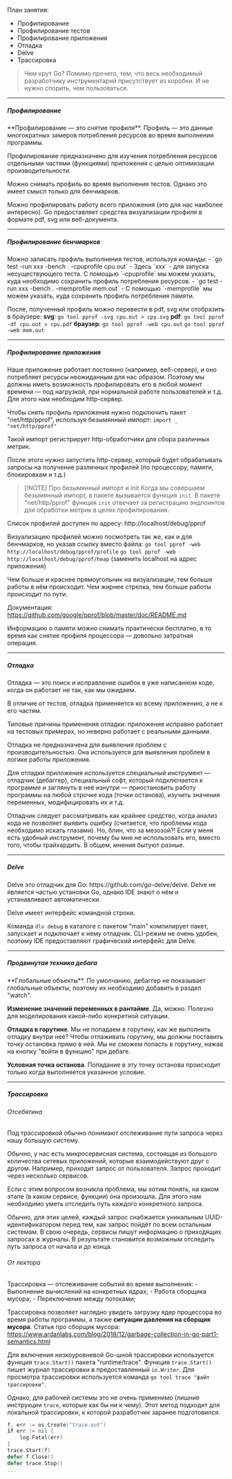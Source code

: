  План занятия:
 - Профилирование
 - Профилирование тестов
 - Профилирование приложения
 - Отладка
 - Delve
 - Трассировка

> Чем крут Go? Помимо прочего, тем, что весь необходимый разработчику инструментарий присутствует из коробки. И не нужно спорить, чем пользоваться.

___
<h5>Профилирование</h5>
**Профилирование — это снятие профиля**.
Профиль — это данные многократных замеров потребления ресурсов во время выполнения программы.

Профилирование предназначено для изучения потребления ресурсов отдельными частями (функциями) приложения с целью оптимизации производительности.

Можно снимать профиль во время выполнения тестов. Однако это имеет смысл только для бенчмарков.

Можно профилировать работу всего приложения (это для нас наиболее интересно). Go предоставляет средства визуализации профиля в формате pdf, svg или веб-документа.
___
<h5>Профилирование бенчмарков</h5>
Можно записать профиль выполнения тестов, используя команды:
- `go test -run xxx -bench . -cpuprofile cpu.out` 
	- Здесь `xxx` - для запуска несуществующего теста. С помощью `-cpuprofile` мы можем указать, куда необходимо сохранить профиль потребления ресурсов.
- `go test -run xxx -bench . -memprofile mem.out`
	- С помощью `-memprofile` мы можем указать, куда сохранить профиль потребления памяти.

После, полученный профиль можно перевести в pdf, svg или отобразить в браузере:
**svg**:
	`go tool pprof -svg cpu.out > cpy.svg`
**pdf**:
	`go tool pprof -df cpu.out > cpu.pdf`
**браузер**:
	`go tool pprof -web cpu.out`
	`go tool pprof -web mem.out`
___
<h5>Профилирование приложения</h5>
Наше приложение работает постоянно (например, веб-сервер), и оно потребляет ресурсы неожиданным для нас образом. Поэтому мы должны иметь возможность профилировать его в любой момент времени — под нагрузкой, при нормальной работе пользователей и т.д. Для этого нам необходим http-сервер.

Чтобы снять профиль приложения нужно подключить пакет "net/http/pprof", используя безымянный импорт:
`import _ "net/http/pprof"`

Такой импорт регистрирует http-обработчики для сбора различных метрик. 

После этого нужно запустить http-сервер, который будет обрабатывать запросы на получение различных профилей (по процессору, памяти, блокировкам и т.д.)

> [!NOTE] Про безымянный импорт и init
> Когда мы совершаем безымянный импорт, в пакете вызывается функция `init`.
> В пакете "net/http/pprof" функция `init` отвечает за регистрацию эндпоинтов для обработки метрик в целях профилирования.

Список профилей доступен по адресу: http://localhost/debug/pprof

Визуализацию профилей можно посмотреть так же, как и для бенчмарков, но указав ссылку вместо файла:
	`go tool pprof -web http://localhost/debug/pprof/profile`
	`go tool pprof -web http://localhost/debug/pprof/heap`
(заменить localhost на адрес приложения)

Чем больше и краснее прямоугольник на визуализации, тем больше работы в нём происходит. Чем жирнее стрелка, тем больше работы происходит по пути.

Документация: https://github.com/google/pprof/blob/master/doc/README.md

Информацию о памяти можно снимать практически бесплатно, в то время как снятие профиля процессора — довольно затратная операция.
___
<h5>Отладка</h5>
Отладка — это поиск и исправление ошибок в уже написанном коде, когда он работает не так, как мы ожидаем.

В отличие от тестов, отладка применяется ко всему приложению, а не к его частям.

Типовые причины применения отладки: приложение исправно работает на тестовых примерах, но неверно работает с реальными данными.

Отладка не предназначена для выявления проблем с производительностью. Она используется для выявления проблем в логике работы приложения.

Для отладки приложения используется специальный инструмент — отладчик (дебаггер), специальный софт, который подключается к программе и заглянуть в неё изнутри — приостановить работу программы на любой строчке кода (точки останова), изучить значения переменных, модифицировать их и т.д.

Отладчик следует рассматривать как крайнее средство, когда анализ кода не позволяет выявить ошибку (считается, что проблемы кода необходимо искать глазами). Но, блин, что за мезозой?! Если у меня есть удобный инструмент, почему бы мне не использовать его, вместо того, чтобы трайхардить. В общем, мнения бытуют разные.
___
<h5>Delve</h5>
Delve это отладчик для Go: https://github.com/go-delve/delve. Delve не является частью установки Go, однако IDE знают о нём и устанавливают автоматически. 

Delve имеет интерфейс командной строки.

Команда `dlv debug` в каталоге с пакетом "main" компилирует пакет, запускает и подключает  к нему отладчик. CLI-режим не очень удобен, поэтому IDE предоставляют графический интерфейс для Delve.
___
<h5>Продвинутая техника дебага</h5>
**Глобальные объекты**. По умолчанию, дебаггер не показывает глобальные объекты, поэтому их необходимо добавить в раздел "watch".

**Изменение значений переменных в рантайме**. Да, можно. Полезно для моделирования какой-либо конкретной ситуации.

**Отладка в горутине**. Мы не попадаем в горутину, как же выполнить отладку внутри неё? Чтобы отлаживать горутину, мы должны поставить точку остановка прямо в ней. Мы не сможем попасть в горутину, нажав на кнопку "войти в функцию" при дебаге.

**Условная точка останова**. Попадание в эту точку останова происходит только когда выполняется указанное условие.
___
<h5>Трассировка</h5>
<h6>Отсебятина</h6>
Под трассировкой обычно понимают отслеживание пути запроса через нашу большую систему.

Обычно, у нас есть микросервисная система, состоящая из большого количества сетевых приложений, которые взаимодействуют друг с другом. Например, приходит запрос от пользователя. Запрос проходит через несколько сервисов.

Если с этим вопросом возникла проблема, мы хотим понять, на каком этапе (в каком сервисе, функции) она произошла. Для этого нам необходимо уметь отследить путь каждого конкретного запроса.

Обычно, для этих целей, каждый запрос снабжается уникальным UUID-идентификатором перед тем, как запрос пойдёт по всем остальным системам. 
В свою очередь, сервисы пишут информацию о приходящих запросах в журналы. 
В результате становится возможным отследить путь запроса от начала и до конца.
<h6>От лектора</h6>
Трассировка — отслеживание событий во время выполнения:
- Выполнение вычислений на конкретных ядрах;
- Работа сборщика мусора;
- Переключение между потоками;

Трассировка позволяет наглядно увидеть загрузку ядер процессора во время работы программы, а также **ситуации давления на сборщик мусора**.
Статья про сборщик мусора: https://www.ardanlabs.com/blog/2018/12/garbage-collection-in-go-part1-semantics.html

Для включения низкоуровневой Go-шной трассировки используется функция `trace.Start()` пакета "runtime/trace". Функция `trace.Start()` пишет журнал трассировки в предоставленный `io.Writer`. Для просмотра трассировки используется команда `go tool trace "файл трассировки"`.

Однако, для рабочей системы это не очень применимо (лишние инструкции `trace`, которые как бы ни к чему). Этот метод подходит для локальной трассировки, к которой разработчик заранее подготовился.

```go
f, err := os.Create("trace.out")
if err != nil {
	log.Fatal(err)
}
trace.Start(f)
defer f.Close()
defer trace.Stop()
...
```

